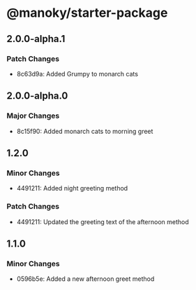 # @manoky/starter-package

## 2.0.0-alpha.1

### Patch Changes

- 8c63d9a: Added Grumpy to monarch cats

## 2.0.0-alpha.0

### Major Changes

- 8c15f90: Added monarch cats to morning greet

## 1.2.0

### Minor Changes

- 4491211: Added night greeting method

### Patch Changes

- 4491211: Updated the greeting text of the afternoon method

## 1.1.0

### Minor Changes

- 0596b5e: Added a new afternoon greet method
